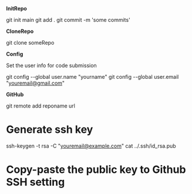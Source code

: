 **InitRepo**

  git init main
  git add .
  git commit -m 'some commits'

**CloneRepo**

  git clone someRepo


**Config**

  Set the user info for code submission
  
  git config --global user.name "yourname"
  git config --global user.email "youremail@gmail.com"



**GitHub**

  
  git remote add reponame url
  
  # Generate ssh key
  ssh-keygen -t rsa -C "youremail@example.com"
  cat ../.ssh/id_rsa.pub

  # Copy-paste the public key to Github SSH setting
  

  
